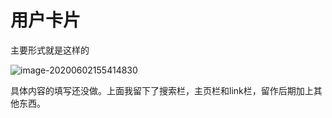 #  用户卡片

主要形式就是这样的

![image-20200602155414830](https://i.loli.net/2020/06/02/AOCdRky2Nwp7hoP.png)

具体内容的填写还没做。上面我留下了搜索栏，主页栏和link栏，留作后期加上其他东西。